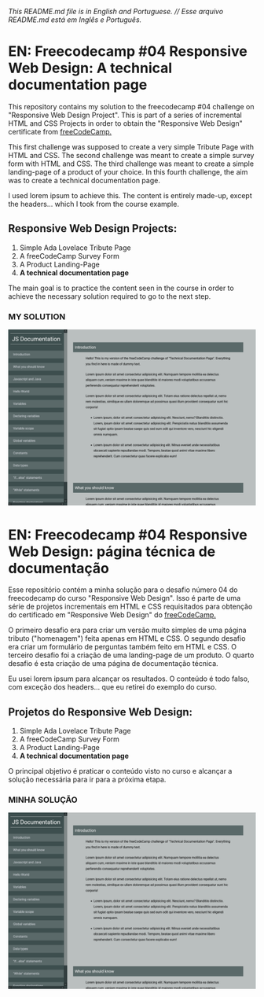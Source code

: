 _This README.md file is in English and Portuguese. // Esse arquivo README.md está em Inglês e Português._

# EN: Freecodecamp #04 Responsive Web Design: A technical documentation page

This repository contains my solution to the freecodecamp #04 challenge on "Responsive Web Design Project". This is part of a series of incremental HTML and CSS Projects in order to obtain the "Responsive Web Design" certificate from [freeCodeCamp.](freecodecamp.org/)

This first challenge was supposed to create a very simple Tribute Page with HTML and CSS. The second challenge was meant to create a simple survey form with HTML and CSS. The third challenge was meant to create a simple landing-page of a product of your choice. In this fourth challenge, the aim was to create a technical documentation page. 

I used lorem ipsum to achieve this. The content is entirely made-up, except the headers... which I took from the course example.

## Responsive Web Design Projects:

1. Simple Ada Lovelace Tribute Page
2. A freeCodeCamp Survey Form
3. A Product Landing-Page
4. **A technical documentation page**

The main goal is to practice the content seen in the course in order to achieve the necessary solution required to go to the next step.

### MY SOLUTION
![my desktop solution of the freecodecamp number four project from the responsive web design course: a technical documentation page on javascript](BC_technical_page.png)

# EN: Freecodecamp #04 Responsive Web Design: página técnica de documentação

Esse repositório contém a minha solução para o desafio número 04 do freecodecamp do curso "Responsive Web Design". Isso é parte de uma série de projetos incrementais em HTML e CSS requisitados para obtenção do certificado em "Responsive Web Design" do [freeCodeCamp.](freecodecamp.org/)

O primeiro desafio era para criar um versão muito simples de uma página tributo ("homenagem") feita apenas em HTML e CSS. O segundo desafio era criar um formulário de perguntas também feito em HTML e CSS. O terceiro desafio foi a criação de uma landing-page de um produto. O quarto desafio é esta criação de uma página de documentação técnica. 

Eu usei lorem ipsum para alcançar os resultados. O conteúdo é todo falso, com exceção dos headers... que eu retirei do exemplo do curso. 

## Projetos do Responsive Web Design:

1. Simple Ada Lovelace Tribute Page
2. A freeCodeCamp Survey Form
3. A Product Landing-Page
4. **A technical documentation page**

O principal objetivo é praticar o conteúdo visto no curso e alcançar a solução necessária para ir para a próxima etapa.

### MINHA SOLUÇÃO
![my desktop solution of the freecodecamp number four project from the responsive web design course: uma página de documentação técnica sobre javascript](BC_technical_page.png)
